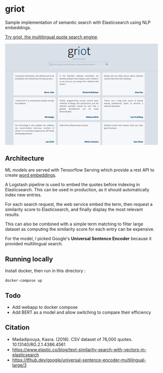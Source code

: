 # griot

Sample implementation of semantic search with Elasticsearch using NLP embeddings.

[Try griot, the multilingual quote search engine](https://griot.vercel.app/).

![Demo](demo.gif)

## Architecture

ML models are served with Tensorflow Serving which provide a rest API to create [word embeddings](https://en.wikipedia.org/wiki/Word_embedding).

A Logstash pipeline is used to embed the quotes before indexing in Elasticsearch. This can be used in production, as it should automatically index new entries.

For each search request, the web service embed the term, then request a similarity score to Elasticsearch, and finally display the most relevant results.

This can also be combined with a simple term matching to filter large dataset as computing the similarity score for each entry can be expensive.

For the model, I picked Google's **Universal Sentence Encoder** because it provided multilingual search.

## Running locally

Install docker, then run in this directory :

`docker-compose up`

## Todo

- Add webapp to docker compose
- Add BERT as a model and allow switching to compare their efficiency

## Citation

- Madadipouya, Kasra. (2016). CSV dataset of 76,000 quotes. 10.13140/RG.2.1.4386.4561
- <https://www.elastic.co/blog/text-similarity-search-with-vectors-in-elasticsearch>
- <https://tfhub.dev/google/universal-sentence-encoder-multilingual-large/3>
